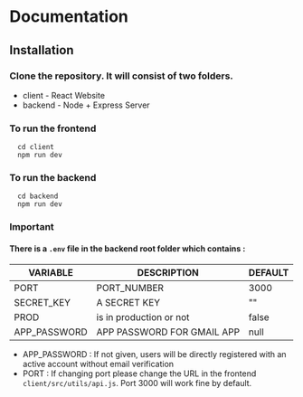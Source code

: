# Documentation

## Installation

### Clone the repository. It will consist of two folders. 
- client - React Website
- backend - Node + Express Server

### To run the frontend 
```shell
  cd client
  npm run dev
```
### To run the backend 
```shell
  cd backend
  npm run dev
```

### Important

#### There is a `.env` file in the backend root folder which contains :

| VARIABLE  | DESCRIPTION | DEFAULT |
| ------------- | ------------- | ------------- |
| PORT  | PORT_NUMBER  | 3000 |
| SECRET_KEY  | A SECRET KEY  | "" |
| PROD | is in production or not | false |
| APP_PASSWORD | APP PASSWORD FOR GMAIL APP | null |

* APP_PASSWORD : If not given, users will be directly registered with an active account without email verification
* PORT : If changing port please change the URL in the frontend ```client/src/utils/api.js```. Port 3000 will work fine by default. 
